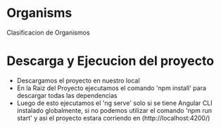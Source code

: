 # Organisms

Clasificacion de Organismos

# Descarga y Ejecucion del proyecto

- Descargamos el proyecto en nuestro local
- En la Raiz del Proyecto ejecutamos el comando 'npm install' para descargar todas las dependencias 
- Luego de esto ejecutamos el 'ng serve' solo si se tiene Angular CLI instalado globalmente, si no podemos utilizar el comando 'npm run start' y asi el proyecto estara corriendo en (http://localhost:4200/)
